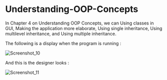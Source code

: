 # Understanding-OOP-Concepts

In Chapter 4 on Understanding OOP Concepts, we can Using classes in GUI, Making the application more elaborate, Using single inheritance, Using multilevel inheritance, and Using multiple inheritance.

The following is a display when the program is running :

![Screenshot_10](https://user-images.githubusercontent.com/108938947/178108652-f1e8c9bc-1d11-484c-8d8d-424fde3dd4dc.png)

And this is the designer looks :

![Screenshot_11](https://user-images.githubusercontent.com/108938947/178108663-3aa8c73f-8833-4e31-b4f7-f88a89b0fcdc.png)
